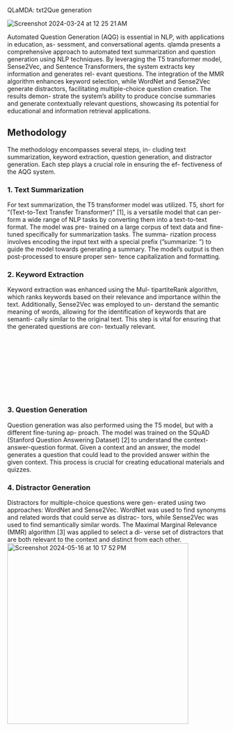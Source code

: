 QLaMDA: txt2Que generation

![Screenshot 2024-03-24 at 12 25 21 AM](https://github.com/ArchishmanSengupta/QLaMDA/assets/71402528/9a6026ff-d1d0-4cea-8504-a20a7da02ad8)

Automated Question Generation (AQG) is essential in NLP, with applications in education, as- sessment, and conversational agents. qlamda presents a comprehensive approach to automated text summarization and question generation using NLP techniques. By leveraging the T5 transformer model, Sense2Vec, and Sentence Transformers, the system extracts key information and generates rel- evant questions. The integration of the MMR algorithm enhances keyword selection, while WordNet and Sense2Vec generate distractors, facilitating multiple-choice question creation. The results demon- strate the system’s ability to produce concise summaries and generate contextually relevant questions, showcasing its potential for educational and information retrieval applications.

## Methodology
The methodology encompasses several steps, in- cluding text summarization, keyword extraction, question generation, and distractor generation. Each step plays a crucial role in ensuring the ef- fectiveness of the AQG system.

### 1. Text Summarization
For text summarization, the T5 transformer model was utilized. T5, short for ”(Text-to-Text Transfer Transformer)” [1], is a versatile model that can per- form a wide range of NLP tasks by converting them into a text-to-text format. The model was pre- trained on a large corpus of text data and fine-tuned specifically for summarization tasks. The summa- rization process involves encoding the input text with a special prefix (”summarize: ”) to guide the model towards generating a summary. The model’s output is then post-processed to ensure proper sen- tence capitalization and formatting.

### 2. Keyword Extraction
Keyword extraction was enhanced using the Mul- tipartiteRank algorithm, which ranks keywords based on their relevance and importance within the text. Additionally, Sense2Vec was employed to un- derstand the semantic meaning of words, allowing for the identification of keywords that are semanti- cally similar to the original text. This step is vital for ensuring that the generated questions are con- textually relevant.

<font color="white">
[![\\ S(c_i) = (1 - \lambda) + \lambda \cdot \sum_{c_j \in \text{pred}(c_i)} \frac{w_{ij} \cdot S(c_j)}{\sum_{c_k \in \text{succ}(c_j)} w_{jk}}](https://latex.codecogs.com/svg.latex?%5C%5C%20S(c_i)%20%3D%20(1%20-%20%5Clambda)%20%2B%20%5Clambda%20%5Ccdot%20%5Csum_%7Bc_j%20%5Cin%20%5Ctext%7Bpred%7D(c_i)%7D%20%5Cfrac%7Bw_%7Bij%7D%20%5Ccdot%20S(c_j)%7D%7B%5Csum_%7Bc_k%20%5Cin%20%5Ctext%7Bsucc%7D(c_j)%7D%20w_%7Bjk%7D%7D)](#_)
</font>




### 3. Question Generation
Question generation was also performed using the T5 model, but with a different fine-tuning ap- proach. The model was trained on the SQuAD (Stanford Question Answering Dataset) [2] to understand the context-answer-question format. Given a context and an answer, the model generates a question that could lead to the provided answer within the given context. This process is crucial for creating educational materials and quizzes.

### 4. Distractor Generation
Distractors for multiple-choice questions were gen- erated using two approaches: WordNet and Sense2Vec. WordNet was used to find synonyms and related words that could serve as distrac- tors, while Sense2Vec was used to find semantically similar words. The Maximal Marginal Relevance (MMR) algorithm [3] was applied to select a di- verse set of distractors that are both relevant to the context and distinct from each other.
<img width="416" alt="Screenshot 2024-05-16 at 10 17 52 PM" src="https://github.com/ArchishmanSengupta/qlamda/assets/71402528/2a8edef6-4c31-4370-a39b-fd7cad08b1bd">
